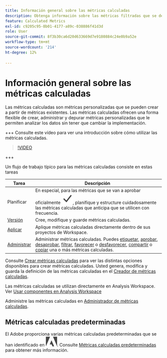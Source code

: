 ```yaml
---
title: Información general sobre las métricas calculadas
description: Obtenga información sobre las métricas filtradas que se derivan del tiempo de ejecución del informe.
feature: Calculated Metrics
exl-id: c9205c95-8b01-4177-a89c-038886f41d3d
role: User
source-git-commit: 8f3b30ca6d20d633669d7e9180884c24e0b9a52e
workflow-type: tm+mt
source-wordcount: '214'
ht-degree: 12%

---
```


# Información general sobre las métricas calculadas

Las métricas calculadas son métricas personalizadas que se pueden crear a partir de métricas existentes. Las métricas calculadas ofrecen una forma flexible de crear, administrar y depurar métricas personalizadas que le permiten analizar los datos sin tener que cambiar la implementación.

+++ Consulte este vídeo para ver una introducción sobre cómo utilizar las métricas calculadas.

>[!VIDEO](https://video.tv.adobe.com/v/31787/?learn=on)

+++

Un flujo de trabajo típico para las métricas calculadas consiste en estas tareas

| Tarea | Descripción |
| --- | --- |
| Planificar | En especial, para las métricas que se van a aprobar oficialmente ![Marca de verificación](/help/assets/icons/Checkmark.svg), planifique y estructure cuidadosamente las métricas calculadas que anticipa que se utilicen con frecuencia. |
| [Versión](/help/components/calc-metrics/cm-workflow/cm-build-metrics.md) | Cree, modifique y guarde métricas calculadas. |
| [Aplicar](/help/components/use-components-in-workspace.md) | Aplique métricas calculadas directamente dentro de sus proyectos de Workspace. |
| [Administrar](/help/components/calc-metrics/cm-workflow/cm-manager.md) | Administrar métricas calculadas. Puedes [etiquetar](/help/components/calc-metrics/cm-workflow/cm-tagging.md), [aprobar](/help/components/calc-metrics/cm-workflow/cm-approving.md), [desaprobar](/help/components/calc-metrics/cm-workflow/cm-approving.md), [filtrar](/help/components/calc-metrics/cm-workflow/cm-filter.md), [favorecer](/help/components/calc-metrics/cm-workflow/cm-favorite.md) o [desfavorecer](/help/components/calc-metrics/cm-workflow/cm-favorite.md), [compartir](/help/components/calc-metrics/cm-workflow/cm-sharing.md) o [copiar](/help/components/calc-metrics/cm-workflow/cm-copy.md) una o más métricas calculadas. |

Consulte [Crear métricas calculadas](/help/components/calc-metrics/cm-workflow/cm-workflow.md) para ver las distintas opciones disponibles para crear métricas calculadas. Usted genera, modifica y guarda la definición de las métricas calculadas en el [Creador de métricas calculadas](cm-workflow/cm-build-metrics.md).

Las métricas calculadas se utilizan directamente en Analysis Workspace. Ver [Usar componentes en Analysis Workspace](/help/components/use-components-in-workspace.md)

Administre las métricas calculadas en [Administrador de métricas calculadas](cm-workflow/cm-manager.md).

## Métricas calculadas predeterminadas

El Adobe proporciona varias métricas calculadas predeterminadas que se han identificado en ![AdobeLogoSmall](/help/assets/icons/AdobeLogoSmall.svg). Consulte [Métricas calculadas predeterminadas](/help/components/calc-metrics/default-calcmetrics.md) para obtener más información.
